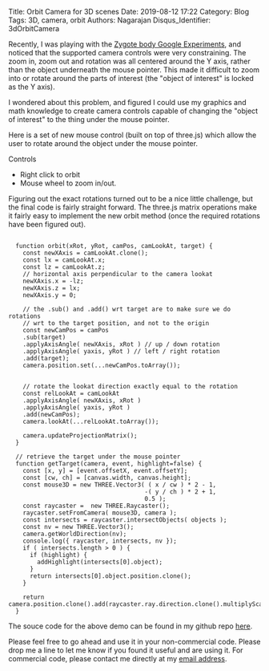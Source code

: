 Title: Orbit Camera for 3D scenes
Date: 2019-08-12 17:22
Category: Blog
Tags: 3D, camera, orbit
Authors: Nagarajan
Disqus_Identifier: 3dOrbitCamera

Recently, I was playing with the [Zygote body Google Experiments](https://experiments.withgoogle.com/body-browser), and noticed that the supported camera controls were very constraining. The zoom in, zoom out and rotation was all centered around the Y axis, rather than the object underneath the mouse pointer. This made it difficult to zoom into or rotate around the parts of interest (the "object of interest" is locked as the Y axis).

I wondered about this problem, and figured I could use my graphics and math knowledge to create camera controls capable of changing the "object of interest" to the thing under the mouse pointer.

Here is a set of new mouse control (built on top of three.js) which allow the user to rotate around the object under the mouse pointer.

Controls

- Right click to orbit
- Mouse wheel to zoom in/out.


<div class='3dSceneContainer'>
    <canvas id="playground" style="width: 800px; height 600px; display: block"></canvas>
</div>

Figuring out the exact rotations turned out to be a nice little challenge, but the final code is fairly straight forward. The three.js matrix operations make it fairly easy to implement the new orbit method (once the required rotations have been figured out).

```

  function orbit(xRot, yRot, camPos, camLookAt, target) {
    const newXAxis = camLookAt.clone();
    const lx = camLookAt.x;
    const lz = camLookAt.z;
    // horizontal axis perpendicular to the camera lookat
    newXAxis.x = -lz;
    newXAxis.z = lx;
    newXAxis.y = 0;

    // the .sub() and .add() wrt target are to make sure we do rotations
    // wrt to the target position, and not to the origin
    const newCamPos = camPos
    .sub(target)
    .applyAxisAngle( newXAxis, xRot ) // up / down rotation
    .applyAxisAngle( yaxis, yRot ) // left / right rotation
    .add(target);
    camera.position.set(...newCamPos.toArray());


    // rotate the lookat direction exactly equal to the rotation
    const relLookAt = camLookAt
    .applyAxisAngle( newXAxis, xRot )
    .applyAxisAngle( yaxis, yRot )
    .add(newCamPos);
    camera.lookAt(...relLookAt.toArray());

    camera.updateProjectionMatrix();
  }

  // retrieve the target under the mouse pointer
  function getTarget(camera, event, highlight=false) {
    const [x, y] = [event.offsetX, event.offsetY];
    const [cw, ch] = [canvas.width, canvas.height];
    const mouse3D = new THREE.Vector3( ( x / cw ) * 2 - 1,
                                      -( y / ch ) * 2 + 1,
                                      0.5 );
    const raycaster =  new THREE.Raycaster();
    raycaster.setFromCamera( mouse3D, camera );
    const intersects = raycaster.intersectObjects( objects );
    const nv = new THREE.Vector3();
    camera.getWorldDirection(nv);
    console.log({ raycaster, intersects, nv });
    if ( intersects.length > 0 ) {
      if (highlight) {
        addHighlight(intersects[0].object);
      }
      return intersects[0].object.position.clone();
    }

    return camera.position.clone().add(raycaster.ray.direction.clone().multiplyScalar(300));
  }

```

The souce code for the above demo can be found in my github repo [here](https://github.com/nagarajan/motleytechpy3/blob/master/content/js/orbit-camera/controls.js).

Please feel free to go ahead and use it in your non-commercial code. Please drop me a line to let me know if you found it useful and are using it. For commercial code, please contact me directly at my [email address](mailto:nag.rajan@gmail.com).

<link rel="stylesheet" href="/css/orbit-camera/app.css">
<script src="https://cdnjs.cloudflare.com/ajax/libs/three.js/110/three.min.js"></script>
<script src="/js/orbit-camera/controls.js"></script>
